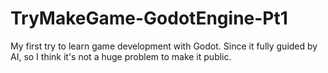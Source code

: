 # TryMakeGame-GodotEngine-Pt1
My first try to learn game development with Godot. Since it fully guided by AI, so I think it's not a huge problem to make it public.
